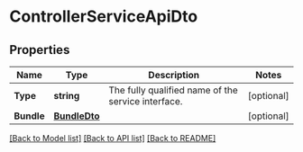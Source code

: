 # ControllerServiceApiDto

## Properties

Name | Type | Description | Notes
------------ | ------------- | ------------- | -------------
**Type** | **string** | The fully qualified name of the service interface. | [optional] 
**Bundle** | [**BundleDto**](BundleDTO.md) |  | [optional] 

[[Back to Model list]](../README.md#documentation-for-models) [[Back to API list]](../README.md#documentation-for-api-endpoints) [[Back to README]](../README.md)


